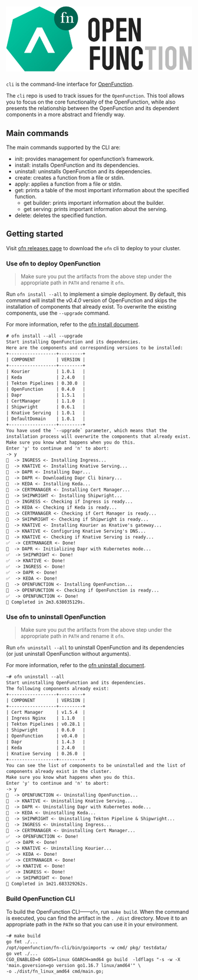 # ![OpenFunctionCtl](docs/images/logo.png)

`cli` is the command-line interface for [OpenFunction](https://github.com/OpenFunction/OpenFunction).

The `cli` repo is used to track issues for the `OpenFunction`. This tool allows you to focus on the core functionality of the OpenFunction, while also presents the relationship between the OpenFunction and its dependent components in a more abstract and friendly way.

## Main commands
The main commands supported by the CLI are:
- init: provides management for openfunction’s framework.
- install: installs OpenFunction and its dependencies.
- uninstall: uninstalls OpenFunction and its dependencies.
- create: creates a function from a file or stdin.
- apply: applies a function from a file or stdin.
- get: prints a table of the most important information about the specified function.
  - get builder: prints important information about the builder.
  - get serving: prints important information about the serving.
- delete: deletes the specified function.

## Getting started

Visit [ofn releases page](https://github.com/OpenFunction/cli/releases/) to download the `ofn` cli to deploy to your cluster.

### Use ofn to deploy OpenFunction

> Make sure you put the artifacts from the above step under the appropriate path in `PATH` and rename it `ofn`. 

Run `ofn install --all` to implement a simple deployment. By default, this command will install the *v0.4.0* version of OpenFunction and skips the installation of components that already exist. To overwrite the existing components, use the `--upgrade` command. 

For more information, refer to the [ofn install document](docs/install.md).

```shell
# ofn install --all --upgrade
Start installing OpenFunction and its dependencies.
Here are the components and corresponding versions to be installed:
+------------------+---------+
| COMPONENT        | VERSION |
+------------------+---------+
| Kourier          | 1.0.1   |
| Keda             | 2.4.0   |
| Tekton Pipelines | 0.30.0  |
| OpenFunction     | 0.4.0   |
| Dapr             | 1.5.1   |
| CertManager      | 1.1.0   |
| Shipwright       | 0.6.1   |
| Knative Serving  | 1.0.1   |
| DefaultDomain    | 1.0.1   |
+------------------+---------+
You have used the `--upgrade` parameter, which means that the installation process will overwrite the components that already exist.
Make sure you know what happens when you do this.
Enter 'y' to continue and 'n' to abort:
-> y
🔄  -> INGRESS <- Installing Ingress...
🔄  -> KNATIVE <- Installing Knative Serving...
🔄  -> DAPR <- Installing Dapr...
🔄  -> DAPR <- Downloading Dapr Cli binary...
🔄  -> KEDA <- Installing Keda...
🔄  -> CERTMANAGER <- Installing Cert Manager...
🔄  -> SHIPWRIGHT <- Installing Shipwright...
🔄  -> INGRESS <- Checking if Ingress is ready...
🔄  -> KEDA <- Checking if Keda is ready...
🔄  -> CERTMANAGER <- Checking if Cert Manager is ready...
🔄  -> SHIPWRIGHT <- Checking if Shipwright is ready...
🔄  -> KNATIVE <- Installing Kourier as Knative's gateway...
🔄  -> KNATIVE <- Configuring Knative Serving's DNS...
🔄  -> KNATIVE <- Checking if Knative Serving is ready...
✅  -> CERTMANAGER <- Done!
🔄  -> DAPR <- Initializing Dapr with Kubernetes mode...
✅  -> SHIPWRIGHT <- Done!
✅  -> KNATIVE <- Done!
✅  -> INGRESS <- Done!
✅  -> DAPR <- Done!
✅  -> KEDA <- Done!
🔄  -> OPENFUNCTION <- Installing OpenFunction...
🔄  -> OPENFUNCTION <- Checking if OpenFunction is ready...
✅  -> OPENFUNCTION <- Done!
🚀 Completed in 2m3.638035129s.
```

### Use ofn to uninstall OpenFunction

> Make sure you put the artifacts from the above step under the appropriate path in `PATH` and rename it `ofn`. 

Run `ofn uninstall --all` to uninstall OpenFunction and its dependencies (or just uninstall OpenFunction without arguments).

For more information, refer to the [ofn uninstall document](docs/uninstall.md).

```shell
~# ofn uninstall --all
Start uninstalling OpenFunction and its dependencies.
The following components already exist:
+------------------+---------+
| COMPONENT        | VERSION |
+------------------+---------+
| Cert Manager     | v1.5.4  |
| Ingress Nginx    | 1.1.0   |
| Tekton Pipelines | v0.28.1 |
| Shipwright       | 0.6.0   |
| OpenFunction     | v0.4.0  |
| Dapr             | 1.4.3   |
| Keda             | 2.4.0   |
| Knative Serving  | 0.26.0  |
+------------------+---------+
You can see the list of components to be uninstalled and the list of components already exist in the cluster.
Make sure you know what happens when you do this.
Enter 'y' to continue and 'n' to abort:
-> y
🔄  -> OPENFUNCTION <- Uninstalling OpenFunction...
🔄  -> KNATIVE <- Uninstalling Knative Serving...
🔄  -> DAPR <- Uninstalling Dapr with Kubernetes mode...
🔄  -> KEDA <- Uninstalling Keda...
🔄  -> SHIPWRIGHT <- Uninstalling Tekton Pipeline & Shipwright...
🔄  -> INGRESS <- Uninstalling Ingress...
🔄  -> CERTMANAGER <- Uninstalling Cert Manager...
✅  -> OPENFUNCTION <- Done!
✅  -> DAPR <- Done!
🔄  -> KNATIVE <- Uninstalling Kourier...
✅  -> KEDA <- Done!
✅  -> CERTMANAGER <- Done!
✅  -> KNATIVE <- Done!
✅  -> INGRESS <- Done!
✅  -> SHIPWRIGHT <- Done!
🚀 Completed in 1m21.683329262s.
```

### Build OpenFunction CLI

To build the OpenFunction CLI——`ofn`, run `make build`.
When the command is executed, you can find the artifact in the `. /dist` directory.
Move it to an appropriate path in the `PATH` so that you can use it in your environment.

```shell
~# make build
go fmt ./...
/opt/openfunction/fn-cli/bin/goimports -w cmd/ pkg/ testdata/
go vet ./...
CGO_ENABLED=0 GOOS=linux GOARCH=amd64 go build  -ldflags "-s -w -X 'main.goversion=go version go1.16.7 linux/amd64'" \
-o ./dist/fn_linux_amd64 cmd/main.go;
```

### 
